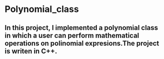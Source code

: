 # Polynomial_class
In this project, I implemented a polynomial class in which a user can perform mathematical operations
on polinomial expresions.The project is writen in C++. 
-------------------------------------------------------------------------------------------------------
